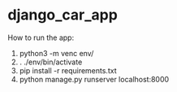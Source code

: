 # django_car_app

How to run the app:
1) python3 -m venc env/
2) . ./env/bin/activate
3) pip install -r requirements.txt
4) python manage.py runserver localhost:8000

